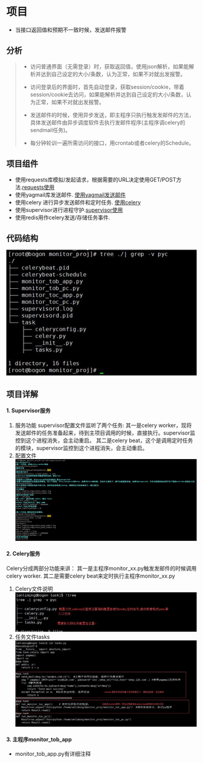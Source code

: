 <!-- $theme: default -->


# 项目

* 当接口返回值和预期不一致时候，发送邮件报警

## 分析

  > * 访问普通界面（无需登录）时，获取返回值，使用json解析，如果能解析并达到自己设定的大小/条数，认为正常，如果不对就出发报警。
  > 
  >* 访问登录后的界面时，首先自动登录，获取session/cookie，带着session/cookie去访问，如果能解析并达到自己设定的大小/条数，认为正常，如果不对就出发报警。
  >
  >* 发送邮件的时候，使用异步发送，即主程序只执行触发发邮件的方法，具体发送邮件由异步调度软件去执行发邮件程序(主程序调celery的sendmail任务)。
  > 
  >* 每分钟轮训一遍所需访问的接口，用crontab或者celery的Schedule。  
## 项目组件
* 使用requests库模拟/发起请求，根据需要的URL决定使用GET/POST方法.[requests使用](http://docs.python-requests.org/zh_CN/latest/user/quickstart.html)
* 使用yagmail库发送邮件.  [使用yagmail发送邮件](https://www.jianshu.com/p/3d1f6cc65630?from=singlemessage)
* 使用celery 进行异步发送邮件和定时任务. [使用celery](https://zhuanlan.zhihu.com/p/22304455)
* 使用supervisor进行进程守护.[supervisor使用](https://www.jianshu.com/p/3658c963d28b)
* 使用redis用作celery发送/存储任务事件.

## 代码结构
![代码结构](./pic/monitor.jpg)


## 项目详解

#### 1. Supervisor服务
1. 服务功能
supervisor配置文件监听了两个任务:
其一是celery worker，现将发送邮件的任务准备起来，待到主项目调用的时候，直接执行。supervisor监控到这个进程消失，会主动重启。
其二是celery beat，这个是调用定时任务的模块，supervisor监控到这个进程消失，会主动重启。
2. 配置文件
![配置文件](./pic/supervisor_conf.jpg)

#### 2. Celery服务
Celery分成两部分功能来讲：
其一是主程序monitor_xx.py触发发邮件的时候调用celery worker.
其二是需要celery beat来定时执行主程序monitor_xx.py
1. Celery文件说明
![tree](./pic/celery_tree.jpg) 
2. 任务文件tasks
![任务文文件](./pic/tasks.jpg)
#### 3. 主程序monitor_tob_app
* monitor_tob_app.py有详细注释



